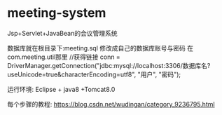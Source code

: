 # meeting-system
Jsp+Servlet+JavaBean的会议管理系统


数据库就在根目录下:meeting.sql
修改成自己的数据库账号与密码
在   com.meeting.util那里
      //获得链接
			conn = DriverManager.getConnection("jdbc:mysql://localhost:3306/数据库名?useUnicode=true&characterEncoding=utf8", "用户", "密码");

运行环境:
Eclipse + java8  +Tomcat8.0

每个步骤的教程:
https://blog.csdn.net/wudingan/category_9236795.html


